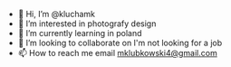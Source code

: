 - 👋 Hi, I’m @kluchamk
- 👀 I’m interested in photografy design
- 🌱 I’m currently learning in poland 
- 💞️ I’m looking to collaborate on I'm not looking for a job
- 📫 How to reach me email mklubkowski4@gmail.com

<!---
kluchamk/kluchamk is a ✨ special ✨ repository because its `README.md` (this file) appears on your GitHub profile.
You can click the Preview link to take a look at your changes.
--->
